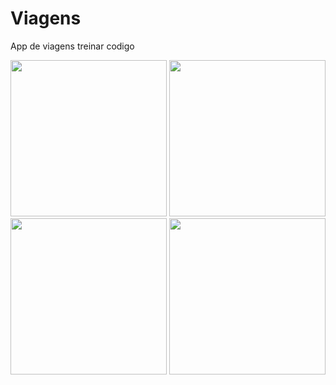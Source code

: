 # Viagens 
App de viagens treinar codigo

<p align="center">
  <img width=250" src="https://user-images.githubusercontent.com/65572894/131418586-ace4ee6b-860d-411a-9792-63d4c1622ca8.PNG">
  <b>
  <img width=250" src="https://user-images.githubusercontent.com/65572894/131419008-d1114639-8e32-453c-bd43-58074e8f7a99.PNG">                                                       <b>
  <img width=250" src="https://user-images.githubusercontent.com/65572894/131419299-42440439-3c7f-4169-bc84-d676052831e2.PNG">
  <b>
  <img width=250" src="https://user-images.githubusercontent.com/65572894/131419341-315643dc-e42e-4c25-acdc-556ed310c35a.PNG">
  </p>
